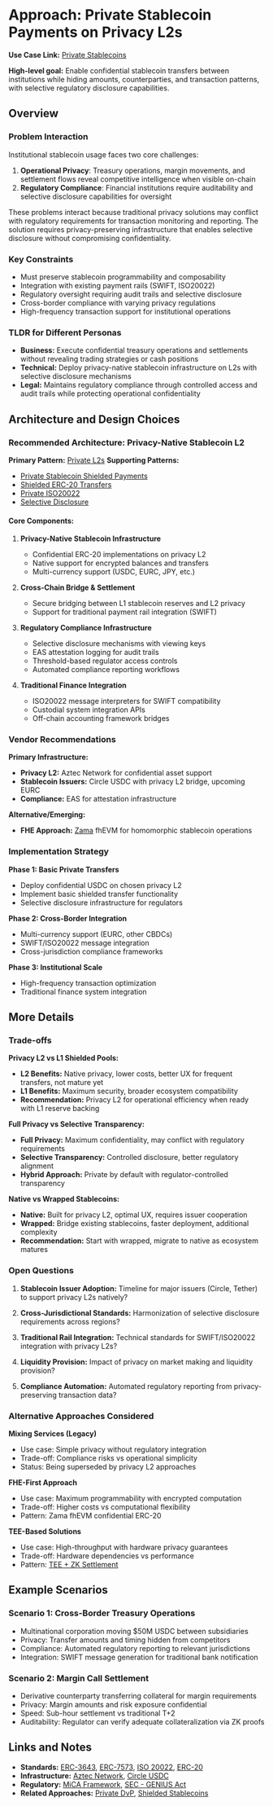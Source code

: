 # Approach: Private Stablecoin Payments on Privacy L2s

**Use Case Link:** [Private Stablecoins](../use-cases/private-stablecoins.md)

**High-level goal:** Enable confidential stablecoin transfers between institutions while hiding amounts, counterparties, and transaction patterns, with selective regulatory disclosure capabilities.

## Overview

### Problem Interaction

Institutional stablecoin usage faces two core challenges:

1. **Operational Privacy**: Treasury operations, margin movements, and settlement flows reveal competitive intelligence when visible on-chain
2. **Regulatory Compliance**: Financial institutions require auditability and selective disclosure capabilities for oversight

These problems interact because traditional privacy solutions may conflict with regulatory requirements for transaction monitoring and reporting. The solution requires privacy-preserving infrastructure that enables selective disclosure without compromising confidentiality.

### Key Constraints

- Must preserve stablecoin programmability and composability
- Integration with existing payment rails (SWIFT, ISO20022)
- Regulatory oversight requiring audit trails and selective disclosure
- Cross-border compliance with varying privacy regulations
- High-frequency transaction support for institutional operations

### TLDR for Different Personas

- **Business:** Execute confidential treasury operations and settlements without revealing trading strategies or cash positions
- **Technical:** Deploy privacy-native stablecoin infrastructure on L2s with selective disclosure mechanisms
- **Legal:** Maintains regulatory compliance through controlled access and audit trails while protecting operational confidentiality

## Architecture and Design Choices

### Recommended Architecture: Privacy-Native Stablecoin L2

**Primary Pattern:** [Private L2s](../patterns/pattern-privacy-l2s.md)
**Supporting Patterns:**

- [Private Stablecoin Shielded Payments](../patterns/pattern-private-stablecoin-shielded-payments.md)
- [Shielded ERC-20 Transfers](../patterns/pattern-shielding.md)
- [Private ISO20022](../patterns/pattern-private-iso20022.md)
- [Selective Disclosure](../patterns/pattern-regulatory-disclosure-keys-proofs.md)

#### Core Components:

1. **Privacy-Native Stablecoin Infrastructure**

   - Confidential ERC-20 implementations on privacy L2
   - Native support for encrypted balances and transfers
   - Multi-currency support (USDC, EURC, JPY, etc.)

2. **Cross-Chain Bridge & Settlement**

   - Secure bridging between L1 stablecoin reserves and L2 privacy
   - Support for traditional payment rail integration (SWIFT)

3. **Regulatory Compliance Infrastructure**

   - Selective disclosure mechanisms with viewing keys
   - EAS attestation logging for audit trails
   - Threshold-based regulator access controls
   - Automated compliance reporting workflows

4. **Traditional Finance Integration**
   - ISO20022 message interpreters for SWIFT compatibility
   - Custodial system integration APIs
   - Off-chain accounting framework bridges

### Vendor Recommendations

**Primary Infrastructure:**

- **Privacy L2:** Aztec Network for confidential asset support
- **Stablecoin Issuers:** Circle USDC with privacy L2 bridge, upcoming EURC
- **Compliance:** EAS for attestation infrastructure

**Alternative/Emerging:**

- **FHE Approach:** [Zama](../vendors/zama.md) fhEVM for homomorphic stablecoin operations

### Implementation Strategy

**Phase 1: Basic Private Transfers**

- Deploy confidential USDC on chosen privacy L2
- Implement basic shielded transfer functionality
- Selective disclosure infrastructure for regulators

**Phase 2: Cross-Border Integration**

- Multi-currency support (EURC, other CBDCs)
- SWIFT/ISO20022 message integration
- Cross-jurisdiction compliance frameworks

**Phase 3: Institutional Scale**

- High-frequency transaction optimization
- Traditional finance system integration

## More Details

### Trade-offs

**Privacy L2 vs L1 Shielded Pools:**

- **L2 Benefits:** Native privacy, lower costs, better UX for frequent transfers, not mature yet
- **L1 Benefits:** Maximum security, broader ecosystem compatibility
- **Recommendation:** Privacy L2 for operational efficiency when ready with L1 reserve backing

**Full Privacy vs Selective Transparency:**

- **Full Privacy:** Maximum confidentiality, may conflict with regulatory requirements
- **Selective Transparency:** Controlled disclosure, better regulatory alignment
- **Hybrid Approach:** Private by default with regulator-controlled transparency

**Native vs Wrapped Stablecoins:**

- **Native:** Built for privacy L2, optimal UX, requires issuer cooperation
- **Wrapped:** Bridge existing stablecoins, faster deployment, additional complexity
- **Recommendation:** Start with wrapped, migrate to native as ecosystem matures

### Open Questions

1. **Stablecoin Issuer Adoption:** Timeline for major issuers (Circle, Tether) to support privacy L2s natively?

2. **Cross-Jurisdictional Standards:** Harmonization of selective disclosure requirements across regions?

3. **Traditional Rail Integration:** Technical standards for SWIFT/ISO20022 integration with privacy L2s?

4. **Liquidity Provision:** Impact of privacy on market making and liquidity provision?

5. **Compliance Automation:** Automated regulatory reporting from privacy-preserving transaction data?

### Alternative Approaches Considered

**Mixing Services (Legacy)**

- Use case: Simple privacy without regulatory integration
- Trade-off: Compliance risks vs operational simplicity
- Status: Being superseded by privacy L2 approaches

**FHE-First Approach**

- Use case: Maximum programmability with encrypted computation
- Trade-off: Higher costs vs computational flexibility
- Pattern: Zama fhEVM confidential ERC-20

**TEE-Based Solutions**

- Use case: High-throughput with hardware privacy guarantees
- Trade-off: Hardware dependencies vs performance
- Pattern: [TEE + ZK Settlement](../patterns/pattern-tee-zk-settlement.md)

## Example Scenarios

### Scenario 1: Cross-Border Treasury Operations

- Multinational corporation moving $50M USDC between subsidiaries
- Privacy: Transfer amounts and timing hidden from competitors
- Compliance: Automated regulatory reporting to relevant jurisdictions
- Integration: SWIFT message generation for traditional bank notification

### Scenario 2: Margin Call Settlement

- Derivative counterparty transferring collateral for margin requirements
- Privacy: Margin amounts and risk exposure confidential
- Speed: Sub-hour settlement vs traditional T+2
- Auditability: Regulator can verify adequate collateralization via ZK proofs

## Links and Notes

- **Standards:** [ERC-3643](https://eips.ethereum.org/EIPS/eip-3643), [ERC-7573](https://ercs.ethereum.org/ERCS/erc-7573), [ISO 20022](https://www.iso20022.org/), [ERC-20](https://ercs.ethereum.org/ERCS/erc-20)
- **Infrastructure:** [Aztec Network](https://docs.aztec.network/), [Circle USDC](https://www.circle.com/usdc)
- **Regulatory:** [MiCA Framework](../jurisdictions/eu-MiCA.md), [SEC - GENIUS Act](../jurisdictions/us-SEC.md)
- **Related Approaches:** [Private DvP](../approaches/approach-private-dvp.md), [Shielded Stablecoins](../approaches/approach-shielded-stablecoins.md)
